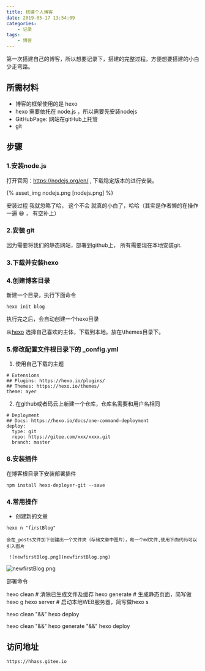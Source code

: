 ```yaml
---
title: 搭建个人博客
date: 2019-05-17 13:54:09
categories: 
    - 记录
tags: 
    - 博客
---
```


第一次搭建自己的博客，所以想要记录下，搭建的完整过程，方便想要搭建的小白少走弯路。


## 所需材料

- 博客的框架使用的是 hexo
- hexo 需要依托在 node.js ，所以需要先安装nodejs
- GitHubPage: 网站在gitHub上托管
- git 



## 步骤

### 1.安装node.js

打开官网：https://nodejs.org/en/ , 下载稳定版本的进行安装。

{% asset_img nodejs.png [nodejs.png] %}


安装过程 我就忽略了哈， 这个不会 就真的小白了，哈哈（其实是作者懒的在操作一遍   :laughing: ， 有空补上）

### 2.安装 git

因为需要将我们的静态网站，部署到github上， 所有需要现在本地安装git.

### 3.下载并安装hexo


### 4.创建博客目录

新建一个目录，执行下面命令

```
hexo init blog
```
执行完之后，会自动创建一个hexo目录


从[hexo](https://hexo.io/themes/) 选择自己喜欢的主体，下载到本地。放在\themes目录下。

### 5.修改配置文件根目录下的 _config.yml

1. 使用自己下载的主题

```
# Extensions
## Plugins: https://hexo.io/plugins/
## Themes: https://hexo.io/themes/
theme: ayer
```

2. 在github或者码云上新建一个仓库，仓库名需要和用户名相同

```
# Deployment
## Docs: https://hexo.io/docs/one-command-deployment
deploy:
  type: git
  repo: https://gitee.com/xxx/xxxx.git
  branch: master
```

### 6.安装插件



在博客根目录下安装部署插件
```
npm install hexo-deployer-git --save
```


### 4.常用操作

- 创建新的文章
```
hexo n "firstBlog"
```
    会在_posts文件加下创建出一个文件夹（存储文章中图片），和一个md文件,使用下面代码可以引入图片
```
 ![newfirstBlog.png](newfirstBlog.png)
```
![newfirstBlog.png](newfirstBlog.png)



部署命令

hexo clean # 清除已生成文件及缓存
hexo generate # 生成静态页面，简写做hexo g
hexo server # 启动本地WEB服务器，简写做hexo s

hexo clean "&&" hexo deploy 

hexo clean "&&" hexo generate "&&" hexo deploy 


## 访问地址

```
https://hhass.gitee.io
```





